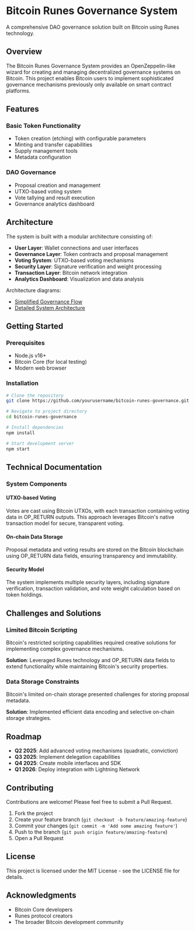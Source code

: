 # Bitcoin Runes Governance System

A comprehensive DAO governance solution built on Bitcoin using Runes technology.

## Overview

The Bitcoin Runes Governance System provides an OpenZeppelin-like wizard for creating and managing decentralized governance systems on Bitcoin. This project enables Bitcoin users to implement sophisticated governance mechanisms previously only available on smart contract platforms.

## Features

### Basic Token Functionality
- Token creation (etching) with configurable parameters
- Minting and transfer capabilities
- Supply management tools
- Metadata configuration

### DAO Governance
- Proposal creation and management
- UTXO-based voting system
- Vote tallying and result execution
- Governance analytics dashboard

## Architecture

The system is built with a modular architecture consisting of:

- **User Layer**: Wallet connections and user interfaces
- **Governance Layer**: Token contracts and proposal management
- **Voting System**: UTXO-based voting mechanisms
- **Security Layer**: Signature verification and weight processing
- **Transaction Layer**: Bitcoin network integration
- **Analytics Dashboard**: Visualization and data analysis

Architecture diagrams:
- [Simplified Governance Flow](https://github.com/user-attachments/assets/8c6264b4-2d91-4c98-8275-cbd28e382d56)
- [Detailed System Architecture](https://github.com/user-attachments/assets/94761c7f-c61c-4792-8c07-6be86c1f8175)

## Getting Started

### Prerequisites
- Node.js v16+
- Bitcoin Core (for local testing)
- Modern web browser

### Installation

```bash
# Clone the repository
git clone https://github.com/yourusername/bitcoin-runes-governance.git

# Navigate to project directory
cd bitcoin-runes-governance

# Install dependencies
npm install

# Start development server
npm start
```


## Technical Documentation

### System Components

#### UTXO-based Voting
Votes are cast using Bitcoin UTXOs, with each transaction containing voting data in OP_RETURN outputs. This approach leverages Bitcoin's native transaction model for secure, transparent voting.

#### On-chain Data Storage
Proposal metadata and voting results are stored on the Bitcoin blockchain using OP_RETURN data fields, ensuring transparency and immutability.

#### Security Model
The system implements multiple security layers, including signature verification, transaction validation, and vote weight calculation based on token holdings.

## Challenges and Solutions

### Limited Bitcoin Scripting
Bitcoin's restricted scripting capabilities required creative solutions for implementing complex governance mechanisms.

**Solution**: Leveraged Runes technology and OP_RETURN data fields to extend functionality while maintaining Bitcoin's security properties.

### Data Storage Constraints
Bitcoin's limited on-chain storage presented challenges for storing proposal metadata.

**Solution**: Implemented efficient data encoding and selective on-chain storage strategies.

## Roadmap

- **Q2 2025**: Add advanced voting mechanisms (quadratic, conviction)
- **Q3 2025**: Implement delegation capabilities
- **Q4 2025**: Create mobile interfaces and SDK
- **Q1 2026**: Deploy integration with Lightning Network

## Contributing

Contributions are welcome! Please feel free to submit a Pull Request.

1. Fork the project
2. Create your feature branch (`git checkout -b feature/amazing-feature`)
3. Commit your changes (`git commit -m 'Add some amazing feature'`)
4. Push to the branch (`git push origin feature/amazing-feature`)
5. Open a Pull Request

## License

This project is licensed under the MIT License - see the LICENSE file for details.

## Acknowledgments

- Bitcoin Core developers
- Runes protocol creators
- The broader Bitcoin development community

